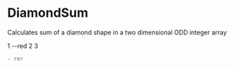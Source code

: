# DiamondSum
Calculates sum of a diamond shape in a two dimensional ODD integer array

1 --red 2 3
```diff
- rer
